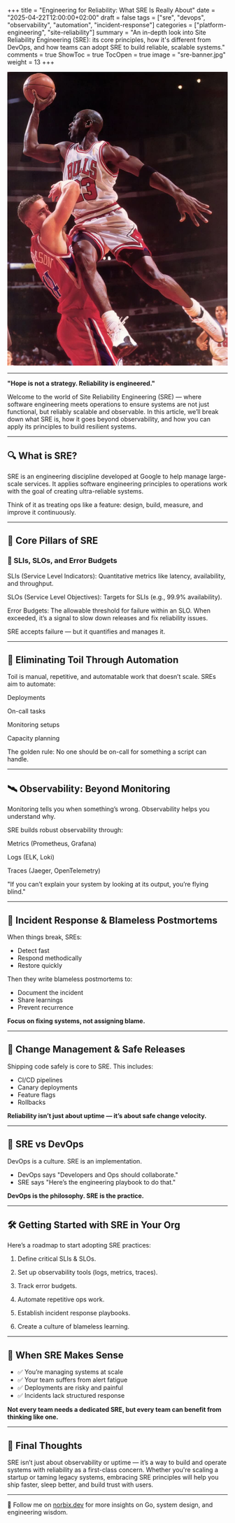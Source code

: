 +++
title = "Engineering for Reliability: What SRE Is Really About"
date = "2025-04-22T12:00:00+02:00"
draft = false
tags = ["sre", "devops", "observability", "automation", "incident-response"]
categories = ["platform-engineering", "site-reliability"]
summary = "An in-depth look into Site Reliability Engineering (SRE): its core principles, how it's different from DevOps, and how teams can adopt SRE to build reliable, scalable systems."
comments = true
ShowToc = true
TocOpen = true
image = "sre-banner.jpg"
weight = 13
+++

![banner](banner.jpg)

---

**"Hope is not a strategy. Reliability is engineered."**

Welcome to the world of Site Reliability Engineering (SRE) — where software engineering meets operations to ensure systems are not just functional, but reliably scalable and observable. In this article, we’ll break down what SRE is, how it goes beyond observability, and how you can apply its principles to build resilient systems.

---

## 🔍 What is SRE?

SRE is an engineering discipline developed at Google to help manage large-scale services. It applies software engineering principles to operations work with the goal of creating ultra-reliable systems.

Think of it as treating ops like a feature: design, build, measure, and improve it continuously.

---

## 🧱 Core Pillars of SRE

### 🎯 SLIs, SLOs, and Error Budgets

SLIs (Service Level Indicators): Quantitative metrics like latency, availability, and throughput.

SLOs (Service Level Objectives): Targets for SLIs (e.g., 99.9% availability).

Error Budgets: The allowable threshold for failure within an SLO. When exceeded, it’s a signal to slow down releases and fix reliability issues.

SRE accepts failure — but it quantifies and manages it.

---

## 🤖 Eliminating Toil Through Automation

Toil is manual, repetitive, and automatable work that doesn’t scale. SREs aim to automate:

Deployments

On-call tasks

Monitoring setups

Capacity planning

The golden rule: No one should be on-call for something a script can handle.

---

## 🛰️ Observability: Beyond Monitoring

Monitoring tells you when something’s wrong. Observability helps you understand why.

SRE builds robust observability through:

Metrics (Prometheus, Grafana)

Logs (ELK, Loki)

Traces (Jaeger, OpenTelemetry)

"If you can’t explain your system by looking at its output, you’re flying blind."

---

## 🧯 Incident Response & Blameless Postmortems

When things break, SREs:

- Detect fast
- Respond methodically
- Restore quickly

Then they write blameless postmortems to:

- Document the incident
- Share learnings
- Prevent recurrence

**Focus on fixing systems, not assigning blame.**

---

## 🚦 Change Management & Safe Releases

Shipping code safely is core to SRE. This includes:

- CI/CD pipelines
- Canary deployments
- Feature flags
- Rollbacks

**Reliability isn’t just about uptime — it’s about safe change velocity.**

---

## 🤝 SRE vs DevOps

DevOps is a culture. SRE is an implementation.

- DevOps says "Developers and Ops should collaborate."
- SRE says "Here’s the engineering playbook to do that."

**DevOps is the philosophy. SRE is the practice.**

---

## 🛠️ Getting Started with SRE in Your Org

Here’s a roadmap to start adopting SRE practices:

1. Define critical SLIs & SLOs.

1. Set up observability tools (logs, metrics, traces).

1. Track error budgets.

1. Automate repetitive ops work.

1. Establish incident response playbooks.

1. Create a culture of blameless learning.

---

## 🧭 When SRE Makes Sense

- ✅ You’re managing systems at scale
- ✅ Your team suffers from alert fatigue
- ✅ Deployments are risky and painful
- ✅ Incidents lack structured response

**Not every team needs a dedicated SRE, but every team can benefit from thinking like one.**

---

## 📌 Final Thoughts

SRE isn’t just about observability or uptime — it’s a way to build and operate systems with reliability as a first-class concern. Whether you're scaling a startup or taming legacy systems, embracing SRE principles will help you ship faster, sleep better, and build trust with users.

---

🚀 Follow me on [norbix.dev](https://norbix.dev) for more insights on Go, system design, and engineering wisdom.
